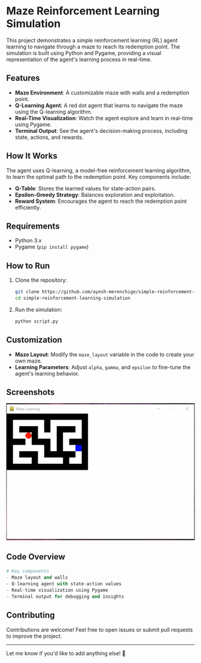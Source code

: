 # Maze Reinforcement Learning Simulation

This project demonstrates a simple reinforcement learning (RL) agent learning to navigate through a maze to reach its redemption point. The simulation is built using Python and Pygame, providing a visual representation of the agent's learning process in real-time.

## Features
- **Maze Environment**: A customizable maze with walls and a redemption point.
- **Q-Learning Agent**: A red dot agent that learns to navigate the maze using the Q-learning algorithm.
- **Real-Time Visualization**: Watch the agent explore and learn in real-time using Pygame.
- **Terminal Output**: See the agent's decision-making process, including state, actions, and rewards.

## How It Works
The agent uses Q-learning, a model-free reinforcement learning algorithm, to learn the optimal path to the redemption point. Key components include:
- **Q-Table**: Stores the learned values for state-action pairs.
- **Epsilon-Greedy Strategy**: Balances exploration and exploitation.
- **Reward System**: Encourages the agent to reach the redemption point efficiently.

## Requirements
- Python 3.x
- Pygame (`pip install pygame`)

## How to Run
1. Clone the repository:
   ```bash
   git clone https://github.com/ayesh-merenchige/simple-reinforcement-learning-simulation
   cd simple-reinforcement-learning-simulation
   ```
2. Run the simulation:
   ```bash
   python script.py
   ```

## Customization
- **Maze Layout**: Modify the `maze_layout` variable in the code to create your own maze.
- **Learning Parameters**: Adjust `alpha`, `gamma`, and `epsilon` to fine-tune the agent's learning behavior.

## Screenshots
![Maze Simulation](screenshot.png)

## Code Overview
```python
# Key components
- Maze layout and walls
- Q-learning agent with state-action values
- Real-time visualization using Pygame
- Terminal output for debugging and insights
```

## Contributing
Contributions are welcome! Feel free to open issues or submit pull requests to improve the project.

---

Let me know if you'd like to add anything else! 🚀

